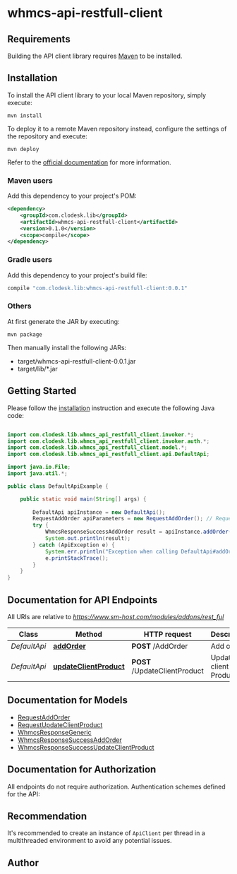 # whmcs-api-restfull-client

## Requirements

Building the API client library requires [Maven](https://maven.apache.org/) to be installed.

## Installation

To install the API client library to your local Maven repository, simply execute:

```shell
mvn install
```

To deploy it to a remote Maven repository instead, configure the settings of the repository and execute:

```shell
mvn deploy
```

Refer to the [official documentation](https://maven.apache.org/plugins/maven-deploy-plugin/usage.html) for more information.

### Maven users

Add this dependency to your project's POM:

```xml
<dependency>
    <groupId>com.clodesk.lib</groupId>
    <artifactId>whmcs-api-restfull-client</artifactId>
    <version>0.1.0</version>
    <scope>compile</scope>
</dependency>
```

### Gradle users

Add this dependency to your project's build file:

```groovy
compile "com.clodesk.lib:whmcs-api-restfull-client:0.0.1"
```

### Others

At first generate the JAR by executing:

    mvn package

Then manually install the following JARs:

* target/whmcs-api-restfull-client-0.0.1.jar
* target/lib/*.jar

## Getting Started

Please follow the [installation](#installation) instruction and execute the following Java code:

```java

import com.clodesk.lib.whmcs_api_restfull_client.invoker.*;
import com.clodesk.lib.whmcs_api_restfull_client.invoker.auth.*;
import com.clodesk.lib.whmcs_api_restfull_client.model.*;
import com.clodesk.lib.whmcs_api_restfull_client.api.DefaultApi;

import java.io.File;
import java.util.*;

public class DefaultApiExample {

    public static void main(String[] args) {
        
        DefaultApi apiInstance = new DefaultApi();
        RequestAddOrder apiParameters = new RequestAddOrder(); // RequestAddOrder | 
        try {
            WhmcsResponseSuccessAddOrder result = apiInstance.addOrder(apiParameters);
            System.out.println(result);
        } catch (ApiException e) {
            System.err.println("Exception when calling DefaultApi#addOrder");
            e.printStackTrace();
        }
    }
}

```

## Documentation for API Endpoints

All URIs are relative to *https://www.sm-host.com/modules/addons/rest_ful*

Class | Method | HTTP request | Description
------------ | ------------- | ------------- | -------------
*DefaultApi* | [**addOrder**](docs/DefaultApi.md#addOrder) | **POST** /AddOrder | Add order
*DefaultApi* | [**updateClientProduct**](docs/DefaultApi.md#updateClientProduct) | **POST** /UpdateClientProduct | Update client Product


## Documentation for Models

 - [RequestAddOrder](docs/RequestAddOrder.md)
 - [RequestUpdateClientProduct](docs/RequestUpdateClientProduct.md)
 - [WhmcsResponseGeneric](docs/WhmcsResponseGeneric.md)
 - [WhmcsResponseSuccessAddOrder](docs/WhmcsResponseSuccessAddOrder.md)
 - [WhmcsResponseSuccessUpdateClientProduct](docs/WhmcsResponseSuccessUpdateClientProduct.md)


## Documentation for Authorization

All endpoints do not require authorization.
Authentication schemes defined for the API:

## Recommendation

It's recommended to create an instance of `ApiClient` per thread in a multithreaded environment to avoid any potential issues.

## Author



